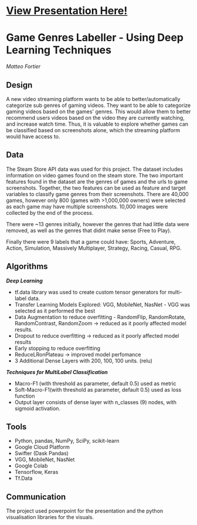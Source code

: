 # [View Presentation Here!](</presentation.pdf>)

# Game Genres Labeller - Using Deep Learning Techniques

*Matteo Fortier*

## Design

A new video streaming platform wants to be able to better/automatically categorize sub genres of gaming videos. They want to be able to categorize gaming videos based on the games' genres. This would allow them to better recommend users videos based on the video they are currently watching, and increase watch time. Thus, it is valuable to explore whether games can be classified based on screenshots alone, which the streaming platform would have access to.

## Data

 The Steam Store API data was used for this project. The dataset includes information on video games found on the steam store. The two important features found in the dataset are the genres of games and the urls to game screenshots. Together, the two features can be used as feature and target variables to classify game genres from their screenshots. There are 40,000 games, however only 800 (games with >1,000,000 owners) were selected as each game may have multiple screenshots. 10,000 images were collected by the end of the process. 

There were ~13 genres initially, however the genres that had little data were removed, as well as the genres that didnt make sense (Free to Play).

Finally there were 9 labels that a game could have: Sports, Adventure, Action, Simulation, Massively Multiplayer, Strategy, Racing, Casual, RPG.

## Algorithms

***Deep Learning***

- tf.data library was used to create custom tensor generators for multi-label data.
- Transfer Learning Models Explored: VGG, MobileNet, NasNet - VGG was selected as it performed the best
- Data Augmentation to reduce overfitting - RandomFlip, RandomRotate, RandomContrast, RandomZoom -> reduced as it poorly affected model results.
- Dropout to reduce overfitting -> reduced as it poorly affected model results
- Early stopping to reduce overfitting
- ReduceLRonPlateau -> improved model perfomance
- 3 Additional Dense Layers with 200, 100, 100 units. (relu)

***Techniques for MultiLabel Classification***

- Macro-F1 (with threshold as parameter, default 0.5) used as metric
- Soft-Macro-F1(with threshold as parameter, default 0.5) used as loss function
- Output layer consists of dense layer with n_classes (9) nodes, with sigmoid activation. 

## Tools

- Python, pandas, NumPy, SciPy, scikit-learn
- Google Cloud Platform
- Swifter (Dask Pandas)
- VGG, MobileNet, NasNet
- Google Colab
- Tensorflow, Keras
- Tf.Data

## Communication

The project used powerpoint for the presentation and the python visualisation libraries for the visuals. 
